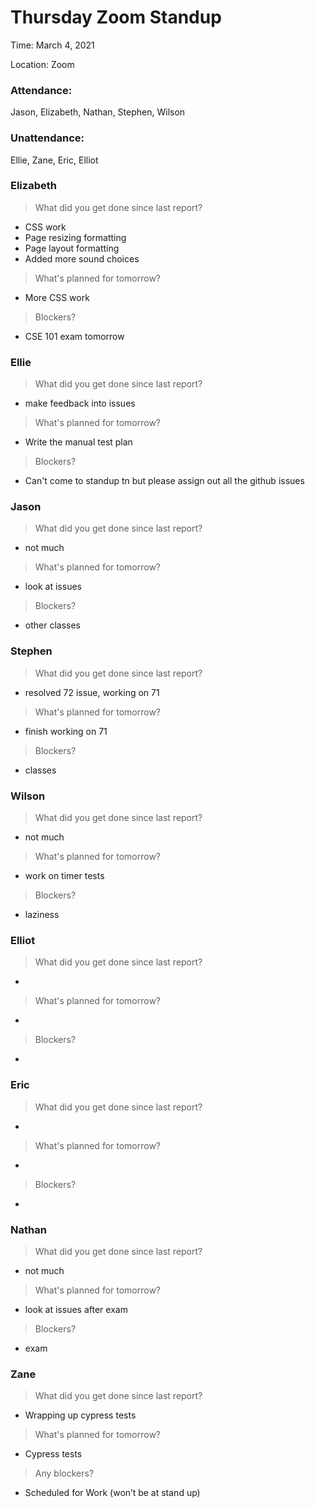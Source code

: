 # Thursday Zoom Standup
Time: March 4, 2021

Location: Zoom

### Attendance:

Jason, Elizabeth, Nathan, Stephen, Wilson

### Unattendance:

Ellie, Zane, Eric, Elliot
  
### Elizabeth
> What did you get done since last report?
- CSS work
- Page resizing formatting
- Page layout formatting
- Added more sound choices
> What's planned for tomorrow?
- More CSS work
> Blockers?
- CSE 101 exam tomorrow

### Ellie
> What did you get done since last report?
- make feedback into issues
> What's planned for tomorrow?
- Write the manual test plan
> Blockers?
- Can't come to standup tn but please assign out all the github issues

### Jason
> What did you get done since last report?
- not much
> What's planned for tomorrow?
- look at issues
> Blockers?
- other classes

### Stephen
> What did you get done since last report?
- resolved 72 issue, working on 71
> What's planned for tomorrow?
- finish working on 71
> Blockers?
- classes

### Wilson
> What did you get done since last report?
- not much
> What's planned for tomorrow?
- work on timer tests
> Blockers?
- laziness

### Elliot
> What did you get done since last report?
- 
> What's planned for tomorrow?
- 
> Blockers?
- 

### Eric
> What did you get done since last report?
- 
> What's planned for tomorrow?
- 
> Blockers?
- 

### Nathan
> What did you get done since last report?
- not much
> What's planned for tomorrow?
- look at issues after exam
> Blockers?
- exam

### Zane
> What did you get done since last report?
- Wrapping up cypress tests
> What's planned for tomorrow?
- Cypress tests
> Any blockers?
- Scheduled for Work (won’t be at stand up)

